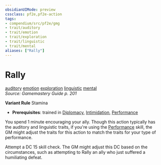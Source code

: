 ```yaml
---
obsidianUIMode: preview
cssclass: pf2e,pf2e-action
tags:
- compendium/src/pf2e/gmg
- trait/auditory
- trait/emotion
- trait/exploration
- trait/linguistic
- trait/mental
aliases: ["Rally"]
---
```

# Rally
[auditory](../traits/auditory.md)  [emotion](../traits/emotion.md)  [exploration](../traits/exploration.md)  [linguistic](../traits/linguistic.md)  [mental](../traits/mental.md)  
*Source: Gamemastery Guide p. 201*  

**Variant Rule** Stamina
- **Prerequisites**: trained in [Diplomacy](../../compendium/skills.md#Diplomacy), [Intimidation](../../compendium/skills.md#Intimidation), [Performance](../../compendium/skills.md#Performance)

You spend 1 minute encouraging your ally. Though this action typically has the auditory and linguistic traits, if you're using the [Performance](../../compendium/skills.md#Performance) skill, the GM might adjust the traits for this action to match the traits for your type of performance.

Attempt a DC 15 skill check. The GM might adjust this DC based on the circumstances, such as attempting to Rally an ally who just suffered a humiliating defeat.